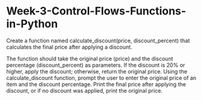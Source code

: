 # Week-3-Control-Flows-Functions-in-Python

Create a function named calculate_discount(price, discount_percent) that calculates the final price after applying a discount. 

The function should take the original price (price) and the discount percentage (discount_percent) as parameters. 
If the discount is 20% or higher, apply the discount; otherwise, return the original price.
Using the calculate_discount function, prompt the user to enter the original price of an item and the discount percentage. 
Print the final price after applying the discount, or if no discount was applied, print the original price.
